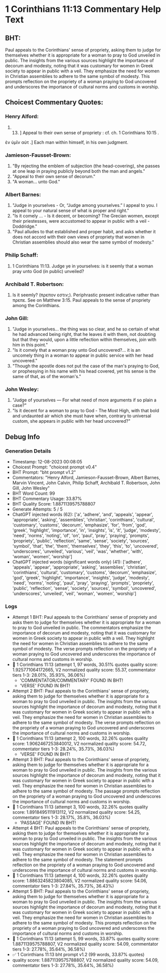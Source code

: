 # 1 Corinthians 11:13 Commentary Help Text

## BHT:
Paul appeals to the Corinthians' sense of propriety, asking them to judge for themselves whether it is appropriate for a woman to pray to God unveiled in public. The insights from the various sources highlight the importance of decorum and modesty, noting that it was customary for women in Greek society to appear in public with a veil. They emphasize the need for women in Christian assemblies to adhere to the same symbol of modesty. This prompts reflection on the propriety of a woman praying to God uncovered and underscores the importance of cultural norms and customs in worship.

## Choicest Commentary Quotes:
### Henry Alford:
1.  13. ] Appeal to their own sense of propriety : cf. ch. 1 Corinthians 10:15 .
	
 ἐν ὑμῖν αὐτ .] Each man within himself, in his own judgment.


### Jamieson-Fausset-Brown:
1. "By rejecting the emblem of subjection (the head-covering), she passes at one leap in praying publicly beyond both the man and angels." 
2. "Appeal to their own sense of decorum."
3. "A woman... unto God."

### Albert Barnes:
1. "Judge in yourselves - Or, “Judge among yourselves.” I appeal to you. I appeal to your natural sense of what is proper and right."
2. "Is it comely ... - Is it decent, or becoming? The Grecian women, except their priestesses, were accustomed to appear in public with a veil - Doddridge."
3. "Paul alludes to that established and proper habit, and asks whether it does not accord with their own views of propriety that women in Christian assemblies should also wear the same symbol of modesty."

### Philip Schaff:
1. 1 Corinthians 11:13. Judge ye in yourselves: is it seemly that a woman pray unto God (in public) unveiled?
	


### Archibald T. Robertson:
1.  Is it seemly? (πρεπον εστιν;). Periphrastic present indicative rather than πρεπε. See on Matthew 3:15. Paul appeals to the sense of propriety among the Corinthians. 


### John Gill:
1. "Judge in yourselves... the thing was so clear, and he so certain of what he had advanced being right, that he leaves it with them, not doubting but that they would, upon a little reflection within themselves, join with him in this point." 
2. "Is it comely that a woman pray unto God uncovered?... it is an uncomely thing in a woman to appear in public service with her head uncovered." 
3. "Though the apostle does not put the case of the man's praying to God, or prophesying in his name with his head covered, yet his sense is the same of that, as of the woman's."

### John Wesley:
1. "Judge of yourselves — For what need of more arguments if so plain a case?" 
2. "Is it decent for a woman to pray to God - The Most High, with that bold and undaunted air which she must have when, contrary to universal custom, she appears in public with her head uncovered?"


## Debug Info
### Generation Details
- Timestamp: 12-08-2023 00:08:05
- Choicest Prompt: "choicest prompt v0.4"
- BHT Prompt: "bht prompt v1.2"
- Commentators: "Henry Alford, Jamieson-Fausset-Brown, Albert Barnes, Marvin Vincent, John Calvin, Philip Schaff, Archibald T. Robertson, John Gill, John Wesley"
- BHT Word Count: 99
- BHT Commentary Usage: 33.87%
- BHT Quality Score: 1.8871139575788807
- Generate Attempts: 5 / 5
- ChatGPT injected words (62):
	['a', 'adhere', 'and', 'appeals', 'appear', 'appropriate', 'asking', 'assemblies', 'christian', 'corinthians', 'cultural', 'customary', 'customs', 'decorum', 'emphasize', 'for', 'from', 'god', 'greek', 'highlight', 'importance', 'in', 'insights', 'is', 'it', 'judge', 'modesty', 'need', 'norms', 'noting', 'of', 'on', 'paul', 'pray', 'praying', 'prompts', 'propriety', 'public', 'reflection', 'same', 'sense', 'society', 'sources', 'symbol', 'that', 'the', 'them', 'themselves', 'they', 'this', 'to', 'uncovered', 'underscores', 'unveiled', 'various', 'veil', 'was', 'whether', 'with', 'woman', 'women', 'worship']
- ChatGPT injected words (significant words only) (41):
	['adhere', 'appeals', 'appear', 'appropriate', 'asking', 'assemblies', 'christian', 'corinthians', 'cultural', 'customary', 'customs', 'decorum', 'emphasize', 'god', 'greek', 'highlight', 'importance', 'insights', 'judge', 'modesty', 'need', 'norms', 'noting', 'paul', 'pray', 'praying', 'prompts', 'propriety', 'public', 'reflection', 'sense', 'society', 'sources', 'symbol', 'uncovered', 'underscores', 'unveiled', 'veil', 'woman', 'women', 'worship']

### Logs
- Attempt 1 BHT: Paul appeals to the Corinthians' sense of propriety and asks them to judge for themselves whether it is appropriate for a woman to pray to God unveiled in public. The commentators emphasize the importance of decorum and modesty, noting that it was customary for women in Greek society to appear in public with a veil. They highlight the need for women in Christian assemblies to adhere to the same symbol of modesty. The verse prompts reflection on the propriety of a woman praying to God uncovered and underscores the importance of cultural norms and customs in worship.
- 🔄 1 Corinthians 11:13 (attempt 1, 97 words, 30.51% quotes quality score: 1.925771064172665, V2 normalized quality score: 55.37, commentator tiers 1-3: 28.01%, 35.93%, 36.06%) 
	- 'COMMENTATOR/COMMENTARY' FOUND IN BHT! 
	- 'VERSE' FOUND IN BHT!
- Attempt 2 BHT: Paul appeals to the Corinthians' sense of propriety, asking them to judge for themselves whether it is appropriate for a woman to pray to God unveiled in public. The insights from the various sources highlight the importance of decorum and modesty, noting that it was customary for women in Greek society to appear in public with a veil. They emphasize the need for women in Christian assemblies to adhere to the same symbol of modesty. The verse prompts reflection on the propriety of a woman praying to God uncovered and underscores the importance of cultural norms and customs in worship.
- 🔄 1 Corinthians 11:13 (attempt 2, 100 words, 32.26% quotes quality score: 1.9062467253840012, V2 normalized quality score: 54.72, commentator tiers 1-3: 28.24%, 35.73%, 36.03%) 
	- 'VERSE' FOUND IN BHT!
- Attempt 3 BHT: Paul appeals to the Corinthians' sense of propriety, asking them to judge for themselves whether it is appropriate for a woman to pray to God unveiled in public. The insights from the various sources highlight the importance of decorum and modesty, noting that it was customary for women in Greek society to appear in public with a veil. They emphasize the need for women in Christian assemblies to adhere to the same symbol of modesty. The passage prompts reflection on the propriety of a woman praying to God uncovered and underscores the importance of cultural norms and customs in worship.
- 🔄 1 Corinthians 11:13 (attempt 3, 100 words, 32.26% quotes quality score: 1.8918495111913112, V2 normalized quality score: 54.25, commentator tiers 1-3: 28.17%, 35.8%, 36.03%) 
	- 'PASSAGE' FOUND IN BHT!
- Attempt 4 BHT: Paul appeals to the Corinthians' sense of propriety, asking them to judge for themselves whether it is appropriate for a woman to pray to God unveiled in public. The insights from the various sources highlight the importance of decorum and modesty, noting that it was customary for women in Greek society to appear in public with a veil. They emphasize the need for women in Christian assemblies to adhere to the same symbol of modesty. The statement prompts reflection on the propriety of a woman praying to God uncovered and underscores the importance of cultural norms and customs in worship.
- 🔄 1 Corinthians 11:13 (attempt 4, 100 words, 32.26% quotes quality score: 1.8863245823804085, V2 normalized quality score: 54.06, commentator tiers 1-3: 27.84%, 35.73%, 36.43%)
- Attempt 5 BHT: Paul appeals to the Corinthians' sense of propriety, asking them to judge for themselves whether it is appropriate for a woman to pray to God unveiled in public. The insights from the various sources highlight the importance of decorum and modesty, noting that it was customary for women in Greek society to appear in public with a veil. They emphasize the need for women in Christian assemblies to adhere to the same symbol of modesty. This prompts reflection on the propriety of a woman praying to God uncovered and underscores the importance of cultural norms and customs in worship.
- 🔄 1 Corinthians 11:13 (attempt 5, 99 words, 33.87% quotes quality score: 1.8871139575788807, V2 normalized quality score: 54.09, commentator tiers 1-3: 27.78%, 35.64%, 36.58%)
- ✅ 1 Corinthians 11:13 bht prompt v1.2 (99 words, 33.87% quotes)
- quality score: 1.8871139575788807, V2 normalized quality score: 54.09, commentator tiers 1-3: 27.78%, 35.64%, 36.58%)